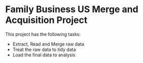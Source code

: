 # Family Business US Merge and Acquisition Project
            
This project has the following tasks:
- Extract, Read and Merge raw data
- Treat the raw data to tidy data
- Load the final data to analysis